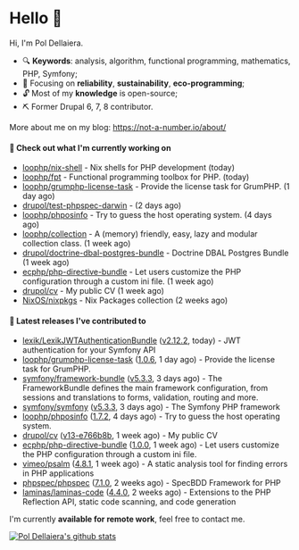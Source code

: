 # Hello 👋

Hi, I'm Pol Dellaiera.

- 🔍 **Keywords**: analysis, algorithm, functional programming, mathematics, PHP, Symfony;
- 🎯 Focusing on **reliability**, **sustainability**, **eco-programming**;
- 🔓 Most of my **knowledge** is open-source;
- ⛏️ Former Drupal 6, 7, 8 contributor.

More about me on my blog: https://not-a-number.io/about/

#### 👷 Check out what I'm currently working on

- [loophp/nix-shell](https://github.com/loophp/nix-shell) - Nix shells for PHP development (today)
- [loophp/fpt](https://github.com/loophp/fpt) - Functional programming toolbox for PHP. (today)
- [loophp/grumphp-license-task](https://github.com/loophp/grumphp-license-task) - Provide the license task for GrumPHP. (1 day ago)
- [drupol/test-phpspec-darwin](https://github.com/drupol/test-phpspec-darwin) -  (2 days ago)
- [loophp/phposinfo](https://github.com/loophp/phposinfo) - Try to guess the host operating system. (4 days ago)
- [loophp/collection](https://github.com/loophp/collection) - A (memory) friendly, easy, lazy and modular collection class. (1 week ago)
- [drupol/doctrine-dbal-postgres-bundle](https://github.com/drupol/doctrine-dbal-postgres-bundle) - Doctrine DBAL Postgres Bundle (1 week ago)
- [ecphp/php-directive-bundle](https://github.com/ecphp/php-directive-bundle) - Let users customize the PHP configuration through a custom ini file. (1 week ago)
- [drupol/cv](https://github.com/drupol/cv) - My public CV (1 week ago)
- [NixOS/nixpkgs](https://github.com/NixOS/nixpkgs) - Nix Packages collection (2 weeks ago)

#### 🔭 Latest releases I've contributed to

- [lexik/LexikJWTAuthenticationBundle](https://github.com/lexik/LexikJWTAuthenticationBundle) ([v2.12.2](https://github.com/lexik/LexikJWTAuthenticationBundle/releases/tag/v2.12.2), today) - JWT authentication for your Symfony API
- [loophp/grumphp-license-task](https://github.com/loophp/grumphp-license-task) ([1.0.6](https://github.com/loophp/grumphp-license-task/releases/tag/1.0.6), 1 day ago) - Provide the license task for GrumPHP.
- [symfony/framework-bundle](https://github.com/symfony/framework-bundle) ([v5.3.3](https://github.com/symfony/framework-bundle/releases/tag/v5.3.3), 3 days ago) - The FrameworkBundle defines the main framework configuration, from sessions and translations to forms, validation, routing and more.
- [symfony/symfony](https://github.com/symfony/symfony) ([v5.3.3](https://github.com/symfony/symfony/releases/tag/v5.3.3), 3 days ago) - The Symfony PHP framework
- [loophp/phposinfo](https://github.com/loophp/phposinfo) ([1.7.2](https://github.com/loophp/phposinfo/releases/tag/1.7.2), 4 days ago) - Try to guess the host operating system.
- [drupol/cv](https://github.com/drupol/cv) ([v13-e766b8b](https://github.com/drupol/cv/releases/tag/v13-e766b8b), 1 week ago) - My public CV
- [ecphp/php-directive-bundle](https://github.com/ecphp/php-directive-bundle) ([1.0.0](https://github.com/ecphp/php-directive-bundle/releases/tag/1.0.0), 1 week ago) - Let users customize the PHP configuration through a custom ini file.
- [vimeo/psalm](https://github.com/vimeo/psalm) ([4.8.1](https://github.com/vimeo/psalm/releases/tag/4.8.1), 1 week ago) - A static analysis tool for finding errors in PHP applications
- [phpspec/phpspec](https://github.com/phpspec/phpspec) ([7.1.0](https://github.com/phpspec/phpspec/releases/tag/7.1.0), 2 weeks ago) - SpecBDD Framework for PHP
- [laminas/laminas-code](https://github.com/laminas/laminas-code) ([4.4.0](https://github.com/laminas/laminas-code/releases/tag/4.4.0), 2 weeks ago) - Extensions to the PHP Reflection API, static code scanning, and code generation

I'm currently **available for remote work**, feel free to contact me.

[![Pol Dellaiera's github stats](https://github-readme-stats.vercel.app/api?username=drupol&count_private=true&show_icons=true)](https://github.com/drupol)
